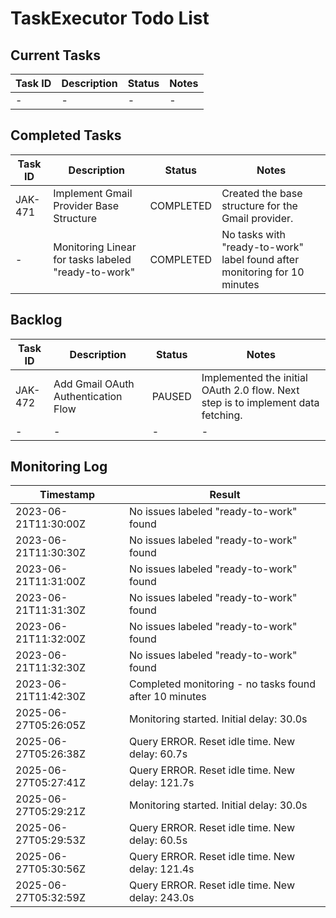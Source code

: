 # TaskExecutor Todo List
<!-- Updated: 2023-06-21T11:42:30Z -->

## Current Tasks

| Task ID | Description | Status | Notes |
|---------|-------------|--------|-------|
| - | - | - | - |

## Completed Tasks

| Task ID | Description | Status | Notes |
|---------|-------------|--------|-------|
| JAK-471 | Implement Gmail Provider Base Structure | COMPLETED | Created the base structure for the Gmail provider. |
| - | Monitoring Linear for tasks labeled "ready-to-work" | COMPLETED | No tasks with "ready-to-work" label found after monitoring for 10 minutes |

## Backlog

| Task ID | Description | Status | Notes |
|---------|-------------|--------|-------|
| JAK-472 | Add Gmail OAuth Authentication Flow | PAUSED | Implemented the initial OAuth 2.0 flow. Next step is to implement data fetching. |
| - | - | - | - |

## Monitoring Log

| Timestamp | Result |
|-----------|---------|
| 2023-06-21T11:30:00Z | No issues labeled "ready-to-work" found |
| 2023-06-21T11:30:30Z | No issues labeled "ready-to-work" found |
| 2023-06-21T11:31:00Z | No issues labeled "ready-to-work" found |
| 2023-06-21T11:31:30Z | No issues labeled "ready-to-work" found |
| 2023-06-21T11:32:00Z | No issues labeled "ready-to-work" found |
| 2023-06-21T11:32:30Z | No issues labeled "ready-to-work" found |
| 2023-06-21T11:42:30Z | Completed monitoring - no tasks found after 10 minutes |
| 2025-06-27T05:26:05Z | Monitoring started. Initial delay: 30.0s |
| 2025-06-27T05:26:38Z | Query ERROR. Reset idle time. New delay: 60.7s |
| 2025-06-27T05:27:41Z | Query ERROR. Reset idle time. New delay: 121.7s |
| 2025-06-27T05:29:21Z | Monitoring started. Initial delay: 30.0s |
| 2025-06-27T05:29:53Z | Query ERROR. Reset idle time. New delay: 60.5s |
| 2025-06-27T05:30:56Z | Query ERROR. Reset idle time. New delay: 121.4s |
| 2025-06-27T05:32:59Z | Query ERROR. Reset idle time. New delay: 243.0s |
